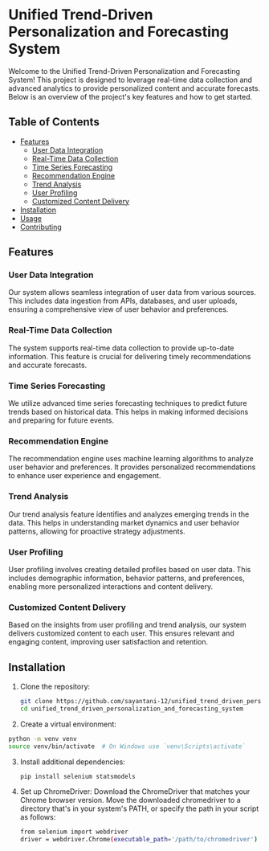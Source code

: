 # Unified Trend-Driven Personalization and Forecasting System
Welcome to the Unified Trend-Driven Personalization and Forecasting System! This project is designed to leverage real-time data collection and advanced analytics to provide personalized content and accurate forecasts. Below is an overview of the project's key features and how to get started.

## Table of Contents
- [Features](#features)
  - [User Data Integration](#user-data-integration)
  - [Real-Time Data Collection](#real-time-data-collection)
  - [Time Series Forecasting](#time-series-forecasting)
  - [Recommendation Engine](#recommendation-engine)
  - [Trend Analysis](#trend-analysis)
  - [User Profiling](#user-profiling)
  - [Customized Content Delivery](#customized-content-delivery)
- [Installation](#installation)
- [Usage](#usage)
- [Contributing](#contributing)

## Features
### User Data Integration
Our system allows seamless integration of user data from various sources. This includes data ingestion from APIs, databases, and user uploads, ensuring a comprehensive view of user behavior and preferences.
### Real-Time Data Collection
The system supports real-time data collection to provide up-to-date information. This feature is crucial for delivering timely recommendations and accurate forecasts.
### Time Series Forecasting
We utilize advanced time series forecasting techniques to predict future trends based on historical data. This helps in making informed decisions and preparing for future events.
### Recommendation Engine
The recommendation engine uses machine learning algorithms to analyze user behavior and preferences. It provides personalized recommendations to enhance user experience and engagement.
### Trend Analysis
Our trend analysis feature identifies and analyzes emerging trends in the data. This helps in understanding market dynamics and user behavior patterns, allowing for proactive strategy adjustments.
### User Profiling
User profiling involves creating detailed profiles based on user data. This includes demographic information, behavior patterns, and preferences, enabling more personalized interactions and content delivery.
### Customized Content Delivery
Based on the insights from user profiling and trend analysis, our system delivers customized content to each user. This ensures relevant and engaging content, improving user satisfaction and retention.

## Installation
1. Clone the repository:
   ```bash
   git clone https://github.com/sayantani-12/unified_trend_driven_personalization_and_forecasting_system.git
   cd unified_trend_driven_personalization_and_forecasting_system
   ```
2. Create a virtual environment:
```bash
python -m venv venv
source venv/bin/activate  # On Windows use `venv\Scripts\activate`
 ```
3. Install additional dependencies:
   ```bash
   pip install selenium statsmodels
   ```
4. Set up ChromeDriver:
   Download the ChromeDriver that matches your Chrome browser version.
   Move the downloaded chromedriver to a directory that's in your system's PATH, or specify the path in your script as follows:
   ```bash
   from selenium import webdriver
   driver = webdriver.Chrome(executable_path='/path/to/chromedriver')
   ```



